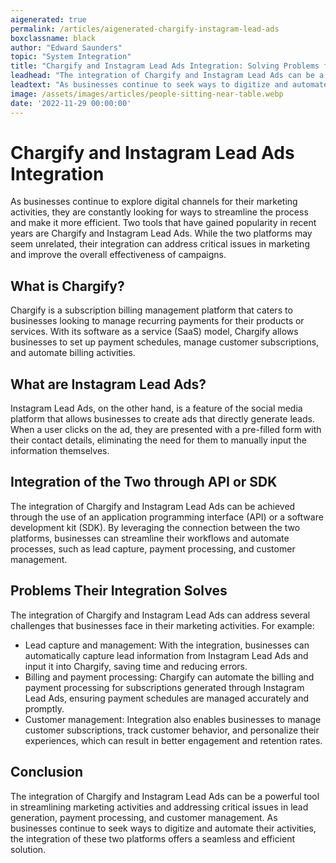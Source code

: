 ```yaml
---
aigenerated: true
permalink: /articles/aigenerated-chargify-instagram-lead-ads
boxclassname: black
author: "Edward Saunders"
topic: "System Integration"
title: "Chargify and Instagram Lead Ads Integration: Solving Problems for Better Marketing"
leadhead: "The integration of Chargify and Instagram Lead Ads can be a powerful tool in streamlining marketing activities and addressing critical issues in lead generation, payment processing, and customer management"
leadtext: "As businesses continue to seek ways to digitize and automate their activities, the integration of these two platforms offers a seamless and efficient solution."
image: /assets/images/articles/people-sitting-near-table.webp
date: '2022-11-29 00:00:00'
---
```

<div class="arttext">
<h1>Chargify and Instagram Lead Ads Integration</h1>

<p>As businesses continue to explore digital channels for their marketing activities, they are constantly looking for ways to streamline the process and make it more efficient. Two tools that have gained popularity in recent years are Chargify and Instagram Lead Ads. While the two platforms may seem unrelated, their integration can address critical issues in marketing and improve the overall effectiveness of campaigns.</p>

<h2>What is Chargify?</h2>
<p>Chargify is a subscription billing management platform that caters to businesses looking to manage recurring payments for their products or services. With its software as a service (SaaS) model, Chargify allows businesses to set up payment schedules, manage customer subscriptions, and automate billing activities.</p>

<h2>What are Instagram Lead Ads?</h2>
<p>Instagram Lead Ads, on the other hand, is a feature of the social media platform that allows businesses to create ads that directly generate leads. When a user clicks on the ad, they are presented with a pre-filled form with their contact details, eliminating the need for them to manually input the information themselves.</p>

<h2>Integration of the Two through API or SDK</h2>
<p>The integration of Chargify and Instagram Lead Ads can be achieved through the use of an application programming interface (API) or a software development kit (SDK). By leveraging the connection between the two platforms, businesses can streamline their workflows and automate processes, such as lead capture, payment processing, and customer management.</p>

<h2>Problems Their Integration Solves</h2>
<p>The integration of Chargify and Instagram Lead Ads can address several challenges that businesses face in their marketing activities. For example:</p>

<ul>
	<li>Lead capture and management: With the integration, businesses can automatically capture lead information from Instagram Lead Ads and input it into Chargify, saving time and reducing errors.</li>
	<li>Billing and payment processing: Chargify can automate the billing and payment processing for subscriptions generated through Instagram Lead Ads, ensuring payment schedules are managed accurately and promptly.</li>
	<li>Customer management: Integration also enables businesses to manage customer subscriptions, track customer behavior, and personalize their experiences, which can result in better engagement and retention rates.</li>
</ul>

<h2>Conclusion</h2>
<p>The integration of Chargify and Instagram Lead Ads can be a powerful tool in streamlining marketing activities and addressing critical issues in lead generation, payment processing, and customer management. As businesses continue to seek ways to digitize and automate their activities, the integration of these two platforms offers a seamless and efficient solution.</p>

</div>